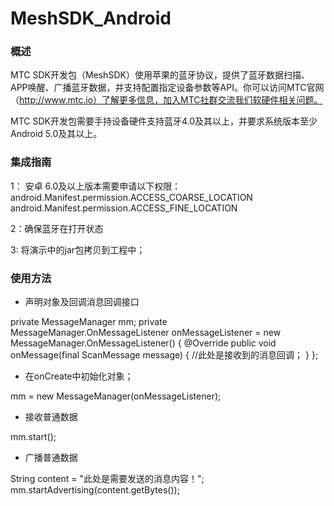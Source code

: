 # MeshSDK_Android

### 概述

MTC SDK开发包（MeshSDK）使用苹果的蓝牙协议，提供了蓝牙数据扫描、APP唤醒、广播蓝牙数据，并支持配置指定设备参数等API。你可以访问MTC官网（http://www.mtc.io）了解更多信息，加入MTC社群交流我们软硬件相关问题。

MTC SDK开发包需要手持设备硬件支持蓝牙4.0及其以上，并要求系统版本至少Android 5.0及其以上。 

### 集成指南
1： 安卓 6.0及以上版本需要申请以下权限：        
android.Manifest.permission.ACCESS_COARSE_LOCATION
android.Manifest.permission.ACCESS_FINE_LOCATION

2：确保蓝牙在打开状态

3: 将演示中的jar包拷贝到工程中；

### 使用方法

- 声明对象及回调消息回调接口

private MessageManager mm;
private MessageManager.OnMessageListener onMessageListener = new MessageManager.OnMessageListener() {
	@Override
	public void onMessage(final ScanMessage message) {
		//此处是接收到的消息回调；
	}
};

- 在onCreate中初始化对象；

mm = new MessageManager(onMessageListener);


- 接收普通数据

mm.start();


- 广播普通数据

String content = "此处是需要发送的消息内容！";
mm.startAdvertising(content.getBytes());